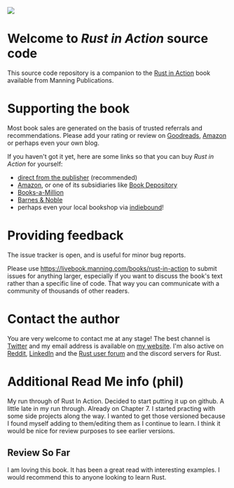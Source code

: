 
![](https://images.manning.com/180/240/resize/book/5/17c1124-214f-4307-b4fe-fd961a9a31f4/McNamara-Rust-MEAP-HI.png)

# Welcome to _Rust in Action_ source code

This source code repository is a companion to the [Rust in Action][] book available from Manning Publications.



# Supporting the book

Most book sales are generated on the basis of trusted referrals and recommendations.
Please add your rating or review on [Goodreads](https://www.goodreads.com/book/show/48496405-rust-in-action), [Amazon][] or perhaps even your own blog.

If you haven't got it yet, here are some links so that you can buy _Rust in Action_ for yourself: 

- [direct from the publisher][Rust in Action] (recommended)
- [Amazon][], or one of its subsidiaries like [Book Depository][]
- [Books-a-Million](https://www.booksamillion.com/p/9781617294556)
- [Barnes & Noble](https://www.barnesandnoble.com/w/rust-in-action-tim-mcnamara/1134424547)
- perhaps even your local bookshop via [indiebound][]!

# Providing feedback

The issue tracker is open, and is useful for minor bug reports.

Please use https://livebook.manning.com/books/rust-in-action to submit issues for anything larger, especially if you want to discuss the book's text rather than a specific line of code.
That way you can communicate with a community of thousands of other readers.


# Contact the author

You are very welcome to contact me at any stage!
The best channel is [Twitter](https://twitter.com/timClicks) and my email address is available on [my website](https://tim.mcnamara.nz).
I'm also active on [Reddit](https://www.reddit.com/user/timClicks), [LinkedIn](https://www.linkedin.com/in/timmcnamaranz/) and the [Rust user forum](https://users.rust-lang.org/u/timclicks) and the discord servers for Rust. 


[Amazon]: https://www.amazon.com/Rust-Action-Tim-McNamara/dp/1617294551/
[Book Depository]: https://www.bookdepository.com/Rust-Action-Ts-McNamara/9781617294556
[indiebound]: http://www.indiebound.org/book/9781617294556
[Rust in Action]: https://www.manning.com/books/rust-in-action?a_aid=rust&a_bid=0367c58f&chan=source_code

# Additional Read Me info (phil)

My run through of Rust In Action.
Decided to start putting it up on github.
A little late in my run through. Already on Chapter 7.
I started practing with some side projects along the way. I wanted to get those versioned because I found myself adding to them/editing them as I continue to learn. I think it would be nice for review purposes to see earlier versions.

## Review So Far

I am loving this book. It has been a great read with interesting examples. I would recommend this to anyone looking to learn Rust.


